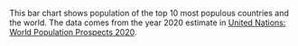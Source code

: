 This bar chart shows population of the top 10 most populous countries and the world. The data comes from the year 2020 estimate in [United Nations: World Population Prospects 2020](https://population.un.org/wpp/Download/Standard/Population/).
